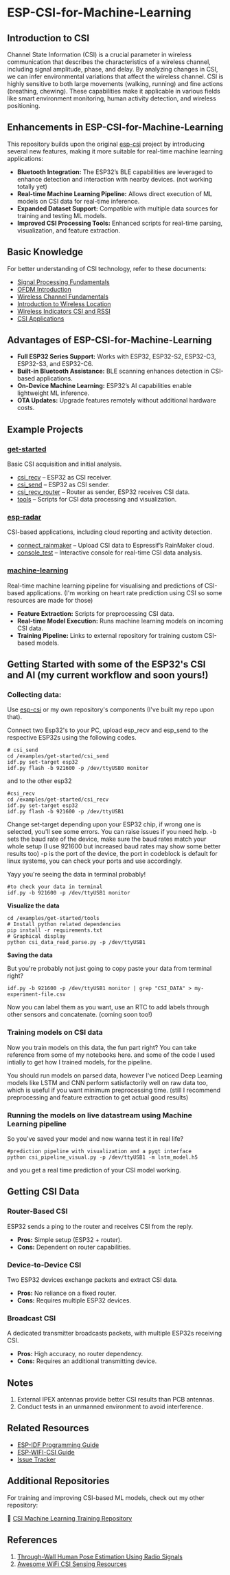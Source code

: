 # ESP-CSI-for-Machine-Learning

## Introduction to CSI

Channel State Information (CSI) is a crucial parameter in wireless communication that describes the characteristics of a wireless channel, including signal amplitude, phase, and delay. By analyzing changes in CSI, we can infer environmental variations that affect the wireless channel. CSI is highly sensitive to both large movements (walking, running) and fine actions (breathing, chewing). These capabilities make it applicable in various fields like smart environment monitoring, human activity detection, and wireless positioning.



## Enhancements in ESP-CSI-for-Machine-Learning

This repository builds upon the original [esp-csi](https://github.com/espressif/esp-csi) project by introducing several new features, making it more suitable for real-time machine learning applications:

- **Bluetooth Integration:** The ESP32’s BLE capabilities are leveraged to enhance detection and interaction with nearby devices. (not working totally yet)
- **Real-time Machine Learning Pipeline:** Allows direct execution of ML models on CSI data for real-time inference.
- **Expanded Dataset Support:** Compatible with multiple data sources for training and testing ML models.
- **Improved CSI Processing Tools:** Enhanced scripts for real-time parsing, visualization, and feature extraction.

## Basic Knowledge

For better understanding of CSI technology, refer to these documents:

- [Signal Processing Fundamentals](./docs/en/Signal-Processing-Fundamentals.md)
- [OFDM Introduction](./docs/en/OFDM-introduction.md)
- [Wireless Channel Fundamentals](./docs/en/Wireless-Channel-Fundamentals.md)
- [Introduction to Wireless Location](./docs/en/Introduction-to-Wireless-Location.md)
- [Wireless Indicators CSI and RSSI](./docs/en/Wireless-indicators-CSI-and-RSSI.md)
- [CSI Applications](./docs/en/CSI-Applications.md)

## Advantages of ESP-CSI-for-Machine-Learning

- **Full ESP32 Series Support:** Works with ESP32, ESP32-S2, ESP32-C3, ESP32-S3, and ESP32-C6.
- **Built-in Bluetooth Assistance:** BLE scanning enhances detection in CSI-based applications.
- **On-Device Machine Learning:** ESP32’s AI capabilities enable lightweight ML inference.
- **OTA Updates:** Upgrade features remotely without additional hardware costs.

## Example Projects

### [get-started](./examples/get-started)

Basic CSI acquisition and initial analysis.

- [csi_recv](./examples/get-started/csi_recv) – ESP32 as CSI receiver.
- [csi_send](./examples/get-started/csi_send) – ESP32 as CSI sender.
- [csi_recv_router](./examples/get-started/csi_recv_router) – Router as sender, ESP32 receives CSI data.
- [tools](./examples/get-started/tools) – Scripts for CSI data processing and visualization.

### [esp-radar](./examples/esp-radar)

CSI-based applications, including cloud reporting and activity detection.

- [connect_rainmaker](./examples/esp-radar/connect_rainmaker) – Upload CSI data to Espressif’s RainMaker cloud.
- [console_test](./examples/esp-radar/console_test) – Interactive console for real-time CSI data analysis.

### [machine-learning](./machine_learning)

Real-time machine learning pipeline for visualising and predictions of CSI-based applications.
(I'm working on heart rate prediction using CSI so some resources are made for those)

- **Feature Extraction:** Scripts for preprocessing CSI data.
- **Real-time Model Execution:** Runs machine learning models on incoming CSI data.
- **Training Pipeline:** Links to external repository for training custom CSI-based models.

## Getting Started with some of the ESP32's CSI and AI (my current workflow and soon yours!)

### Collecting data:
Use [esp-csi](https://github.com/espressif/esp-csi) or my own repository's components (I've built my repo upon that).

Connect two Esp32's to your PC, upload esp_recv and esp_send to the respective ESP32s using the following codes.

    # csi_send
    cd /examples/get-started/csi_send
    idf.py set-target esp32
    idf.py flash -b 921600 -p /dev/ttyUSB0 monitor
    
and to the other esp32

    #csi_recv
    cd /examples/get-started/csi_recv
    idf.py set-target esp32
    idf.py flash -b 921600 -p /dev/ttyUSB1


Change set-target depending upon your ESP32 chip, if wrong one is selected, you'll see some errors. You can raise issues if you need help.
-b sets the baud rate of the device, make sure the baud rates match your whole setup (I use 921600 but increased baud rates may show some better results too)
-p is the port of the device, the port in codeblock is default for linux systems, you can check your ports and use accordingly.

Yayy you're seeing the data in terminal probably!

    #to check your data in terminal
    idf.py -b 921600 -p /dev/ttyUSB1 monitor

**Visualize the data**

    cd /examples/get-started/tools
    # Install python related dependencies
    pip install -r requirements.txt
    # Graphical display
    python csi_data_read_parse.py -p /dev/ttyUSB1

**Saving the data**

But you're probably not just going to copy paste your data from terminal right?

    idf.py -b 921600 -p /dev/ttyUSB1 monitor | grep "CSI_DATA" > my-experiment-file.csv

 Now you can label them as you want, use an RTC to add labels through other sensors and concatenate. (coming soon too!)

 ### Training models on CSI data

 Now you train models on this data, the fun part right?
 You can take reference from some of my notebooks here. and some of the code I used intially to get how I trained models, for the pipeline.

 You should run models on parsed data, however I've noticed Deep Learning models like LSTM and CNN perform satisfactorily well on raw data too, which is useful if you want minimum preprocessing time. (still I recommend preprocessing and feature extraction to get actual good results)

 ### Running the models on live datastream using Machine Learning pipeline

 So you've saved your model and now wanna test it in real life?

    #prediction pipeline with visualization and a pyqt interface
    python csi_pipeline_visual.py -p /dev/ttyUSB1 -m lstm_model.h5

and you get a real time prediction of your CSI model working.
## Getting CSI Data

### Router-Based CSI

ESP32 sends a ping to the router and receives CSI from the reply.
- **Pros:** Simple setup (ESP32 + router).
- **Cons:** Dependent on router capabilities.

### Device-to-Device CSI

Two ESP32 devices exchange packets and extract CSI data.
- **Pros:** No reliance on a fixed router.
- **Cons:** Requires multiple ESP32 devices.

### Broadcast CSI

A dedicated transmitter broadcasts packets, with multiple ESP32s receiving CSI.
- **Pros:** High accuracy, no router dependency.
- **Cons:** Requires an additional transmitting device.

## Notes

1. External IPEX antennas provide better CSI results than PCB antennas.
2. Conduct tests in an unmanned environment to avoid interference.

## Related Resources

- [ESP-IDF Programming Guide](https://docs.espressif.com/projects/esp-idf/en/latest/esp32/index.html)
- [ESP-WIFI-CSI Guide](https://docs.espressif.com/projects/esp-idf/en/latest/esp32/api-guides/wifi.html#wi-fi-channel-state-information)
- [Issue Tracker](https://github.com/espressif/esp-csi/issues)

## Additional Repositories

For training and improving CSI-based ML models, check out my other repository:

🔗 [CSI Machine Learning Training Repository](https://github.com/DebatableMiracle/csi-ml-train)

## References

1. [Through-Wall Human Pose Estimation Using Radio Signals](http://rfpose.csail.mit.edu/)
2. [Awesome WiFi CSI Sensing Resources](https://github.com/Marsrocky/Awesome-WiFi-CSI-Sensing)

